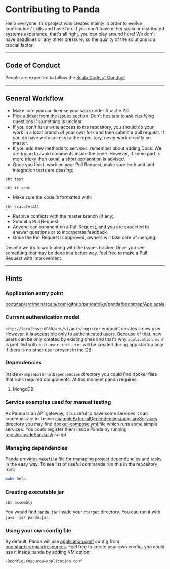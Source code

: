 # Contributing to Panda

Hello everyone, this project was created mainly in order to evolve contributors' skills and have fun. 
If you don't have either scala or distributed systems experience, that's all right, you can play around here! 
We don't have deadlines or any other pressure, so the quality of the solutions is a crucial factor.

---
## Code of Conduct
People are expected to follow the [Scala Code of Conduct](https://www.scala-lang.org/conduct/)

---
## General Workflow

- Make sure you can license your work under Apache 2.0 
- Pick a ticket from the issues section. Don't hesitate to ask clarifying questions if something is unclear.
- If you don't have write access to the repository, you should do
   your work in a local branch of your own fork and then submit a pull
   request. If you do have write access to the repository, never work
   directly on master.
- If you add new methods to services, remember about adding Docs. We are trying to avoid comments inside the code. 
   However, if some part is more tricky than usual, a short explanation is advised.
- Once you finish work on your Pull Request, make sure both unit and integration tests are passing:
```sbtshell
sbt test
```
```sbtshell
sbt it:test
```
- Make sure the code is formatted with:
```shell
sbt scalafmtAll
```
- Resolve conflicts with the master branch (if any).
- Submit a Pull Request.
- Anyone can comment on a Pull Request, and you are expected to
   answer questions or to incorporate feedback.
- Once the Pull Request is approved, owners will take care of merging.

Despite we try to work along with the issues tracker. Once you see something that may be done in a better way, feel 
free to make a Pull Request with improvement.

---
## Hints

### Application entry point
[bootstap/src/main/scala/com/github/pandafolks/panda/bootstrap/App.scala](https://github.com/pandafolks/panda/blob/master/bootstrap/src/main/scala/com/github/pandafolks/panda/bootstrap/App.scala)

### Current authentication model
`http://localhost:8080/api/v1/auth/register` endpoint creates a new user. However, it is accessible only to authenticated users.
Because of that, new users can be only created by existing ones and that's why `application.conf` is prefilled with `init-user`.
`init-user` will be created during app startup only if there is no other user present in the DB.

### Dependencies
Inside `exampleExternalDependencies` directory you could find docker files that runs required components.
At this moment panda requires:
1. MongoDB

### Service examples used for manual testing
As Panda is an API gateway, it is useful to have some services it can communicate to.
Inside [exampleExternalDependencies/auxiliaryServices](https://github.com/pandafolks/panda/tree/master/exampleExternalDependencies/auxiliaryServices) directory you may find [docker-compose.yml](https://github.com/pandafolks/panda/blob/master/exampleExternalDependencies/auxiliaryServices/docker-compose.yml) file which runs some simple services.
You could register them inside Panda by running [registerInsidePanda.sh](https://github.com/pandafolks/panda/blob/master/exampleExternalDependencies/auxiliaryServices/registerInsidePanda.sh) script. 

### Managing dependencies
Panda provides `Makefile` file for managing project dependencies and tasks in the easy way. To see list of useful 
commands run this in the repository root:
```bash
make help
```

### Creating executable jar
```sbtshell
sbt assembly
```
You would find `panda.jar` inside your `/target` directory.
You can run it with `java -jar panda.jar`.

### Using your own config file
By default, Panda will use [application.conf](https://github.com/pandafolks/panda/blob/master/bootstrap/src/main/resources/application.conf) config from [bootstap/src/main/resources](https://github.com/pandafolks/panda/tree/master/bootstrap/src/main/resources). 
Feel free to create your own config, you could use it inside panda by adding VM option: 
```sbtshell
-Dconfig.resource=application.conf
```